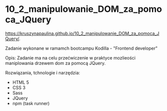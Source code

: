# 10_2_manipulowanie_DOM_za_pomoca_JQuery

https://kruszynapaulina.github.io/10_2_manipulowanie_DOM_za_pomoca_JQuery/.

Zadanie wykonane w ramamch bootcampu Kodilla - "Frontend developer"

Opis: Zadanie ma na celu przećwiczenie w praktyce mozlieości maniplowania drzewem dom za pomocą JQuery. 

Rozwiązania, tchnologie i narzędzia:

- HTML 5
- CSS 3
- Sass
- JQuery
- npm (task runner)

